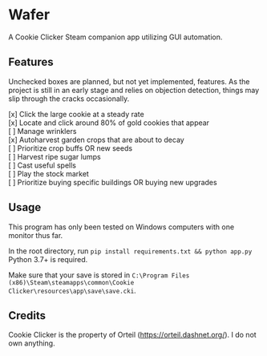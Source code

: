 # Wafer

A Cookie Clicker Steam companion app utilizing GUI automation.

## Features

Unchecked boxes are planned, but not yet implemented, features. As the project is still in an early stage and relies on objection detection, things may slip through the cracks occasionally.


[x] Click the large cookie at a steady rate  
[x] Locate and click around 80% of gold cookies that appear  
[ ] Manage wrinklers  
[x] Autoharvest garden crops that are about to decay  
[ ] Prioritize crop buffs OR new seeds  
[ ] Harvest ripe sugar lumps  
[ ] Cast useful spells  
[ ] Play the stock market  
[ ] Prioritize buying specific buildings OR buying new upgrades  

## Usage

This program has only been tested on Windows computers with one monitor thus far.

In the root directory, run
`pip install requirements.txt && python app.py`  
Python 3.7+ is required.

Make sure that your save is stored in `C:\Program Files (x86)\Steam\steamapps\common\Cookie Clicker\resources\app\save\save.cki`.

## Credits

Cookie Clicker is the property of Orteil (https://orteil.dashnet.org/). I do not own anything.

